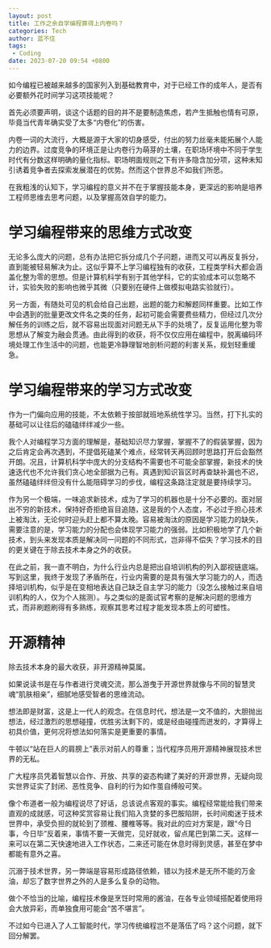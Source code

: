 ```yaml
---
layout: post
title: 工作之余自学编程算得上内卷吗？
categories: Tech
author: 蓝不住
tags: 
 - Coding
date: 2023-07-20 09:54 +0800
---
```


如今编程已被越来越多的国家列入到基础教育中，对于已经工作的成年人，是否有必要额外花时间学习这项技能呢？

首先必须要声明，谈这个话题的目的并不是要制造焦虑，若产生抵触也情有可原，毕竟当代青年确实受了太多“内卷化”的伤害。

内卷一词的大流行，大概是源于大家的切身感受，付出的努力丝毫未能拓展个人能力的边界。过度竞争的环境正是让内卷行为萌芽的土壤，在职场环境中不同于学生时代有分数这样明确的量化指标。职场明面规则之下有许多隐含加分项，这种未知引诱着竞争者去探索发展潜在的优势。然而这个世界总不如我们所愿。

在我粗浅的认知下，学习编程的意义并不在于掌握技能本身，更深远的影响是培养工程师思维去思考问题，以及掌握高效自学的能力。

# 学习编程带来的思维方式改变

无论多么庞大的问题，总有办法把它拆分成几个子问题，进而又可以再反复拆分，直到能被轻易解决为止。这似乎算不上学习编程独有的收获，工程类学科大都会涵盖化整为零的思想。但是计算机科学有别于其他学科，它的实验成本可以忽略不计，实验失败的影响也微乎其微（只要别在硬件上做模拟电路实验就行）。

另一方面，有随处可见的机会给自己出题，出题的能力和解题同样重要。比如工作中会遇到的批量更改文件名之类的任务，起初可能会需要费些精力，但经过几次分解任务的训练之后，就不容易出现面对问题无从下手的处境了，反复运用化整为零思想从了解变为融会贯通。由此得到的收获，将不仅仅应用在编程中，脱离编码环境处理工作生活中的问题，也能更冷静理智地剖析问题的利害关系，规划轻重缓急。

# 学习编程带来的学习方式改变

作为一门偏向应用的技能，不太依赖于按部就班地系统性学习。当然，打下扎实的基础可以让往后的磕磕绊绊减少一些。

我个人对编程学习方面的理解是，基础知识尽力掌握，掌握不了的假装掌握，因为之后肯定会再次遇到，不提倡死磕某个难点，经常转天再回顾时思路打开后会豁然开朗。况且，计算机科学中庞大的分支结构不需要也不可能全部掌握，新技术的快速迭代也不允许我们贪心地全部据为己有。真遇到知识盲区时再查缺补漏也不迟，虽然磕磕绊绊但没有什么能阻碍学习的步伐，编程这条路注定就是要持续学习。

作为另一个极端，一味追求新技术，成为了学习的机器也是十分不必要的。面对层出不穷的新技术，保持好奇拒绝盲目追随，这是我的个人态度，不必过于担心技术上被淘汰，无论何时迎头赶上都不算太晚。容易被淘汰的原因是学习能力的缺失，需要注意的是，学习能力的分配也会体现学习能力的强弱。比如积极地学了几个新技术，到头来发现本质是解决同一问题的不同形式，岂非得不偿失？学习技术的目的更关键在于除去技术本身之外的收获。

在此之前，我一直不明白，为什么行业内总是把出自培训机构的列入鄙视链底端。写到这里，我终于发现了矛盾所在，行业内需要的是具有强大学习能力的人，而选择培训机构，似乎是在变相地表达自己缺乏自主学习的能力（没怎么接触过来自培训机构的人，仅为个人揣测）。与之类似的是面试官考察的是解决问题的思维方式，而非刷题刷得有多熟练，观察其思考过程才能发现本质上的可塑性。

# 开源精神

除去技术本身的最大收获，非开源精神莫属。

如果说读书是在与作者进行灵魂交流，那么游曳于开源世界就像与不同的智慧灵魂“肌肤相亲”，细腻地感受智者的思维流动。

想法即是财富，这是上一代人的观念。在信息时代，想法是一文不值的，大胆抛出想法，经过激烈的思想碰撞，优胜劣汰剩下的，或是经由碰撞而迸发的，才算得上初具价值，更何况将想法如何落实是更重要的事情。

牛顿以“站在巨人的肩膀上”表示对前人的尊重；当代程序员用开源精神展现技术世界的无私。

广大程序员凭着智慧以合作、开放、共享的姿态构建了美好的开源世界，无疑向现实世界证实了封闭、恶性竞争、自利的行为如作茧自缚般可笑。


像个布道者一般为编程说尽了好话，总该说点客观的事实。编程经常能给我们带来直观的成就感，可这种奖赏容易让我们陷入贪婪的多巴胺陷阱，长时间痴迷于技术世界中，承受负担的就轮到了颈椎、腰椎等等。我对此的应对方案是，跟“今日事，今日毕”反着来，事情不要一天做完，见好就收，留点尾巴到第二天。这样一来可以在第二天快速地进入工作状态，二来还可能在休息时得到灵感，甚至在梦中都能有意外之喜。

沉溺于技术世界，另一弊端是容易形成路径依赖，错以为技术是无所不能的万金油，却忘了数字世界之外的人是多么复杂的动物。

做个不恰当的比喻，编程技术像是烹饪时常用的酱油，在各专业领域搭配着使用将会大放异彩，而单独食用可能会“苦不堪言”。

不过如今已进入了人工智能时代，学习传统编程岂不是落伍了吗？这个问题，就下回分解罢。